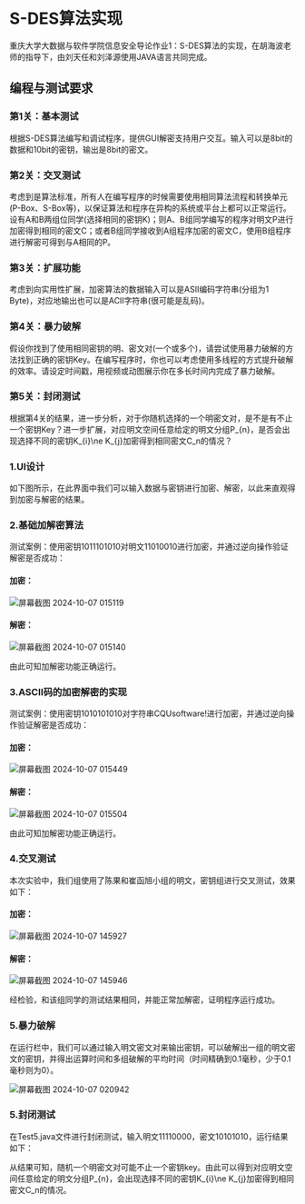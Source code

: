 # S-DES算法实现  
重庆大学大数据与软件学院信息安全导论作业1：S-DES算法的实现，在胡海波老师的指导下，由刘天任和刘泽源使用JAVA语言共同完成。

## 编程与测试要求  
### 第1关：基本测试  
根据S-DES算法编写和调试程序，提供GUI解密支持用户交互。输入可以是8bit的数据和10bit的密钥，输出是8bit的密文。

### 第2关：交叉测试  
考虑到是算法标准，所有人在编写程序的时候需要使用相同算法流程和转换单元(P-Box、S-Box等)，以保证算法和程序在异构的系统或平台上都可以正常运行。设有A和B两组位同学(选择相同的密钥K)；则A、B组同学编写的程序对明文P进行加密得到相同的密文C；或者B组同学接收到A组程序加密的密文C，使用B组程序进行解密可得到与A相同的P。

### 第3关：扩展功能  
考虑到向实用性扩展，加密算法的数据输入可以是ASII编码字符串(分组为1 Byte)，对应地输出也可以是ACII字符串(很可能是乱码)。

### 第4关：暴力破解  
假设你找到了使用相同密钥的明、密文对(一个或多个)，请尝试使用暴力破解的方法找到正确的密钥Key。在编写程序时，你也可以考虑使用多线程的方式提升破解的效率。请设定时间戳，用视频或动图展示你在多长时间内完成了暴力破解。

### 第5关：封闭测试  
根据第4关的结果，进一步分析，对于你随机选择的一个明密文对，是不是有不止一个密钥Key？进一步扩展，对应明文空间任意给定的明文分组P_{n}，是否会出现选择不同的密钥K_{i}\ne K_{j}加密得到相同密文C_n的情况？
### 1.UI设计
如下图所示，在此界面中我们可以输入数据与密钥进行加密、解密，以此来直观得到加密与解密的结果。





### 2.基础加解密算法  
测试案例：使用密钥1011101010对明文11010010进行加密，并通过逆向操作验证解密是否成功：
#### 加密：
![屏幕截图 2024-10-07 015119](https://github.com/user-attachments/assets/3a8910aa-9ef9-44a7-bd93-7daa518776e9)
#### 解密：
![屏幕截图 2024-10-07 015140](https://github.com/user-attachments/assets/76b77a9b-f730-46b6-8881-80f9b23a1c04)

由此可知加解密功能正确运行。

### 3.ASCII码的加密解密的实现
测试案例：使用密钥1010101010对字符串CQUsoftware!进行加密，并通过逆向操作验证解密是否成功：
#### 加密：
![屏幕截图 2024-10-07 015449](https://github.com/user-attachments/assets/c49f2749-9aa7-4f4a-84e6-20816f735507)
#### 解密：
![屏幕截图 2024-10-07 015504](https://github.com/user-attachments/assets/b3e6b0f5-b81e-4890-a76b-de593e953b4a)

由此可知加解密功能正确运行。

### 4.交叉测试
本次实验中，我们组使用了陈果和崔函旭小组的明文，密钥组进行交叉测试，效果如下：
#### 加密：
![屏幕截图 2024-10-07 145927](https://github.com/user-attachments/assets/8c0dec3a-aaed-4b3d-84b0-19f737430483)
#### 解密：
![屏幕截图 2024-10-07 145946](https://github.com/user-attachments/assets/0c14fbdb-5e7e-49b9-b2f2-88e5e4f5e3d0)

经检验，和该组同学的测试结果相同，并能正常加解密，证明程序运行成功。

### 5.暴力破解
在运行栏中，我们可以通过输入明文密文对来输出密钥，可以破解出一组的明文密文的密钥，并得出运算时间和多组破解的平均时间（时间精确到0.1毫秒，少于0.1毫秒则为0）。

![屏幕截图 2024-10-07 020942](https://github.com/user-attachments/assets/5aeb75d2-dc68-4d4f-9d69-d0070e8c9381)

   
### 5.封闭测试
在Test5.java文件进行封闭测试，输入明文11110000，密文10101010，运行结果如下：



从结果可知，随机一个明密文对可能不止一个密钥key。由此可以得到对应明文空间任意给定的明文分组P_{n}，会出现选择不同的密钥K_{i}\ne K_{j}加密得到相同密文C_n的情况。
